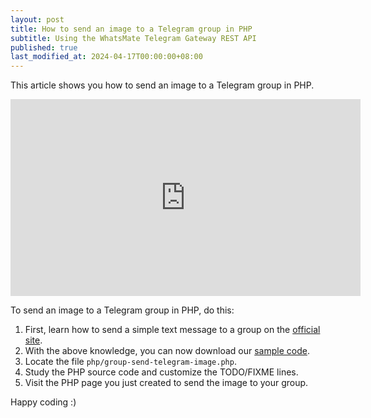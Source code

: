 ```yaml
---
layout: post
title: How to send an image to a Telegram group in PHP
subtitle: Using the WhatsMate Telegram Gateway REST API
published: true
last_modified_at: 2024-04-17T00:00:00+08:00
---
```


This article shows you how to send an image to a Telegram group in PHP.


<iframe width="560" height="315" src="https://www.youtube.com/embed/qODxrbAaMUY?rel=0&cc_load_policy=1" frameborder="0" allowfullscreen></iframe>


To send an image to a Telegram group in PHP, do this:

1. First, learn how to send a simple text message to a group on the [official site](https://www.whatsmate.net/telegram-group-message-api.html). 
2. With the above knowledge, you can now download our [sample code](https://github.com/whatsmate/telegram-demos/archive/master.zip).
3. Locate the file `php/group-send-telegram-image.php`.  <script src="https://gist.github.com/whatsmate/a2aee01ea3ec68966bfca2bc64e71aac.js"></script>
4. Study the PHP source code and customize the TODO/FIXME lines.
5. Visit the PHP page you just created to send the image to your group.


Happy coding :) 


<br>
<script async src="//pagead2.googlesyndication.com/pagead/js/adsbygoogle.js"></script>
<ins class="adsbygoogle"
     style="display:inline-block;width:728px;height:90px"
     data-ad-client="ca-pub-7383487179928477"
     data-ad-slot="6959057004"></ins>
<script>
(adsbygoogle = window.adsbygoogle || []).push({});
</script>
<br>


